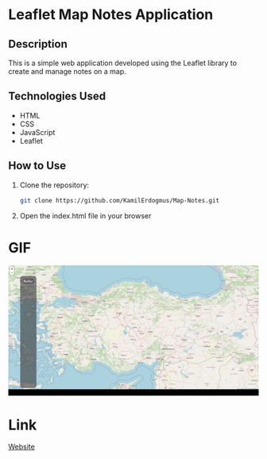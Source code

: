 # Leaflet Map Notes Application

## Description

This is a simple web application developed using the Leaflet library to create and manage notes on a map.

## Technologies Used

- HTML
- CSS
- JavaScript
- Leaflet


## How to Use

1. Clone the repository:
   ```bash
   git clone https://github.com/KamilErdogmus/Map-Notes.git
   ```
2. Open the index.html file in your browser

# GIF

![](img/GIF.gif)

# Link

[Website](https://dainty-tapioca-e9520c.netlify.app/)
